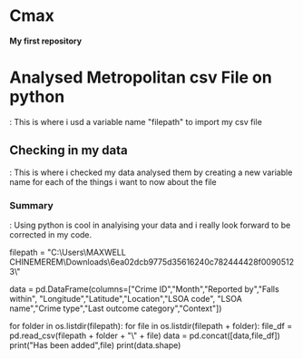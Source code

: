 # Cmax
**My first repository**
# Analysed Metropolitan csv File on python
: This is where i usd a variable name "filepath" to import my csv file
## Checking in my data  
: This is where i checked my data analysed them by creating a new variable name for each of the things i want to now about the file
### Summary
: Using python is cool in analyising your data and i really look forward to be corrected in my code.

filepath = "C:\\Users\\MAXWELL CHINEMEREM\\Downloads\\6ea02dcb9775d35616240c782444428f00905123\\"

data = pd.DataFrame(columns=["Crime ID","Month","Reported by","Falls within",
                             "Longitude","Latitude","Location","LSOA code",
                             "LSOA name","Crime type","Last outcome category","Context"])

for folder in os.listdir(filepath):
  for file in os.listdir(filepath + folder):
    file_df = pd.read_csv(filepath + folder + "\\" + file)
    data = pd.concat([data,file_df])
    print("Has been added",file)
    print(data.shape)
